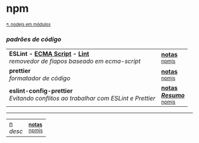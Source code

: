 # npm

<sub>[:arrow_upper_left: nodejs em módulos](../readme.md)<sub>

### *padrões de código*

|  |  |
|--|--|
| **ESLint - [ECMA Script](../javascript/ecma.md) - [Lint](lint/about.md)**<br/>*removedor de fiapos baseado em ecma-script* | [**notas**](eslint/readme.md)<br/><sub>[npmjs](https://www.npmjs.com/package/eslint) </sub> |
| **prettier**<br/>*formatador de código* | [**notas**](prettier/readme.md)<br/><sub>[npmjs](https://www.npmjs.com/package/prettier) </sub> |
| **eslint-config-prettier**<br/>*Evitando conflitos ao trabalhar com ESLint e Prettier* | [**notas**](eslint-config-prettier/readme.md)<br/> [***Resumo***](eslint-config-prettier/exemplo) <br/><sub>[npmjs](https://www.npmjs.com/package/eslint-config-prettier) </sub> |

---

|  |  |
|--|--|
| [n]()<br/>*desc* | <sup>[**notas**]()</sup><br/><sub>[npmjs]()</sub> |


